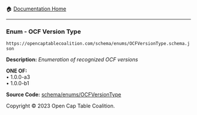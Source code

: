 :house: [Documentation Home](/README.md)

---

### Enum - OCF Version Type

`https://opencaptablecoalition.com/schema/enums/OCFVersionType.schema.json`

**Description:** _Enumeration of recognized OCF versions_

**ONE OF:**</br>&bull; 1.0.0-a3 </br>&bull; 1.0.0-b1

**Source Code:** [schema/enums/OCFVersionType](/schema/enums/OCFVersionType.schema.json)

Copyright © 2023 Open Cap Table Coalition.
